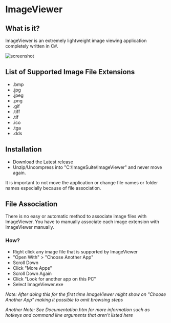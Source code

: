 # ImageViewer

## What is it?
ImageViewer is an extremely lightweight image viewing application completely written in C#.

![screenshot](https://raw.githubusercontent.com/SpaceDandy-Tama/ImageViewer/master/imageviewer.png)

## List of Supported Image File Extensions
- .bmp
- .jpg
- .jpeg
- .png
- .gif
- .tiff
- .tif
- .ico
- .tga
- .dds

## Installation
- Download the Latest release
- Unzip/Uncompress into "C:\ImageSuite\ImageViewer" and never move again.

It is important to not move the application or change file names or folder names especially because of file association.

## File Association
There is no easy or automatic method to associate image files with ImageViewer. You have to manually associate each image extension with ImageViewer manually.

### How?
- Right click any image file that is supported by ImageViewer
- "Open With" > "Choose Another App"
- Scroll Down
- Click "More Apps"
- Scroll Down Again
- Click "Look for another app on this PC"
- Select ImageViewer.exe

*Note: After doing this for the first time ImageViewer might show on "Choose Another App" making it possible to omit browsing steps*

*Another Note: See Documentation.htm for more information such as hotkeys and command line arguments that aren't listed here*
